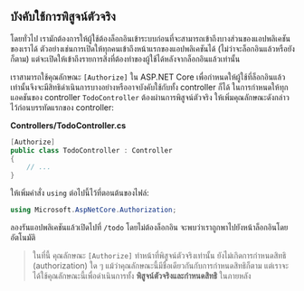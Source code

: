 ## บังคับใช้การพิสูจน์ตัวจริง

โดยทั่วไป เรามักต้องการให้ผู้ใช้ต้องล็อกอินเข้าระบบก่อนที่จะสามารถเข้าถึงบางส่วนของแอปพลิเคชันของเราได้ ตัวอย่างเช่นการเปิดให้ทุกคนเข้าถึงหน้าแรกของแอปพลิเคชันได้ (ไม่ว่าจะล็อกอินแล้วหรือยังก็ตาม) แต่จะเปิดให้เข้าถึงรายการสิ่งที่ต้องทำของผู้ใช้ได้หลังจากล็อกอินแล้วเท่านั้น

เราสามารถใช้คุณลักษณะ `[Authorize]` ใน ASP.NET Core เพื่อกำหนดให้ผู้ใช้ที่ล็อกอินแล้วเท่านั้นจึงจะมีสิทธิดำเนินการบางอย่างหรืออาจบังคับใช้กับทั้ง controller ก็ได้ ในการกำหนดให้ทุกแอคชันของ controller `TodoController` ต้องผ่านการพิสูจน์ตัวจริง ให้เพิ่มคุณลักษณะดังกล่าวไว้ก่อนบรรทัดแรกของ controller:

**Controllers/TodoController.cs**

```csharp
[Authorize]
public class TodoController : Controller
{
    // ...
}
```

ให้เพิ่มคำสั่ง `using` ต่อไปนี้ไว้ที่ตอนต้นของไฟล์:

```csharp
using Microsoft.AspNetCore.Authorization;
```

ลองรันแอปพลิเคชันแล้วเปิดไปที่ `/todo` โดยไม่ต้องล็อกอิน จะพบว่าเราถูกพาไปยังหน้าล็อกอินโดยอัตโนมัติ

> ในที่นี้ คุณลักษณะ `[Authorize]` ทำหน้าที่พิสูจน์ตัวจริงเท่านั้น ยังไม่เกิดการกำหนดสิทธิ (authorization) ใด ๆ แม้ว่าคุณลักษณะนี้มีชื่อเดียวกันกับการกำหนดสิทธิก็ตาม แต่เราจะได้ใช้คุณลักษณะนี้เพื่อดำเนินการทั้ง **พิสูจน์ตัวจริงและกำหนดสิทธิ** ในภายหลัง

